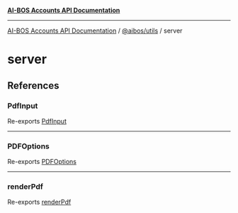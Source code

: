 [**AI-BOS Accounts API Documentation**](../../../README.md)

***

[AI-BOS Accounts API Documentation](../../../README.md) / [@aibos/utils](../README.md) / server

# server

## References

### PdfInput

Re-exports [PdfInput](../pdf/interfaces/PdfInput.md)

***

### PDFOptions

Re-exports [PDFOptions](../pdf/interfaces/PDFOptions.md)

***

### renderPdf

Re-exports [renderPdf](../pdf/functions/renderPdf.md)
